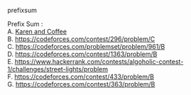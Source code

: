 prefixsum <br>

Prefix Sum :<br>
A.  [Karen and Coffee](https://codeforces.com/contest/816/problem/B)  <br>
B.  https://codeforces.com/contest/296/problem/C  <br>
C.  https://codeforces.com/problemset/problem/961/B <br>
D.  https://codeforces.com/contest/1363/problem/B <br>
E.  https://www.hackerrank.com/contests/algoholic-contest-1/challenges/street-lights/problem  <br>
F.  https://codeforces.com/contest/433/problem/B  <br>
G.  https://codeforces.com/contest/363/problem/B  <br>
